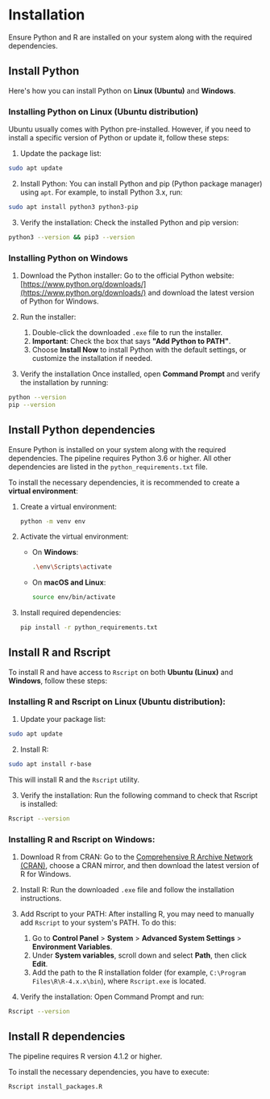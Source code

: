 # Installation

Ensure Python and R are installed on your system along with the required dependencies.


## Install Python

Here's how you can install Python on **Linux (Ubuntu)** and **Windows**.

### Installing Python on Linux (Ubuntu distribution)

Ubuntu usually comes with Python pre-installed. However, if you need to install a specific version of Python or update it, follow these steps:

1. Update the package list:
```bash
sudo apt update
```

2. Install Python:
You can install Python and pip (Python package manager) using `apt`. For example, to install Python 3.x, run:
```bash
sudo apt install python3 python3-pip
```

3. Verify the installation:
Check the installed Python and pip version:
```bash
python3 --version && pip3 --version
```

### Installing Python on Windows

1. Download the Python installer:
Go to the official Python website: [https://www.python.org/downloads/](https://www.python.org/downloads/) and download the latest version of Python for Windows.

2. Run the installer:
    1. Double-click the downloaded `.exe` file to run the installer.
    2. **Important**: Check the box that says **"Add Python to PATH"**.
    3. Choose **Install Now** to install Python with the default settings, or customize the installation if needed.

3. Verify the installation
Once installed, open **Command Prompt** and verify the installation by running:
```bash
python --version
pip --version
```


## Install Python dependencies

Ensure Python is installed on your system along with the required dependencies. The pipeline requires Python 3.6 or higher. All other dependencies are listed in the `python_requirements.txt` file.

To install the necessary dependencies, it is recommended to create a **virtual environment**:

1. Create a virtual environment:
    ```bash
    python -m venv env
    ```

2. Activate the virtual environment:
   - On **Windows**:
     ```bash
     .\env\Scripts\activate
     ```
   - On **macOS and Linux**:
     ```bash
     source env/bin/activate
     ```

3. Install required dependencies:
    ```bash
    pip install -r python_requirements.txt
    ```

## Install R and Rscript

To install R and have access to `Rscript` on both **Ubuntu (Linux)** and **Windows**, follow these steps:

### Installing R and Rscript on Linux (Ubuntu distribution):

1. Update your package list:
```bash
sudo apt update
```

2. Install R:
```bash
sudo apt install r-base
```
This will install R and the `Rscript` utility.

3. Verify the installation:
Run the following command to check that Rscript is installed:
```bash
Rscript --version
```

### Installing R and Rscript on Windows:

1. Download R from CRAN:
Go to the [Comprehensive R Archive Network (CRAN)](https://cran.r-project.org/mirrors.html), choose a CRAN mirror, and then download the latest version of R for Windows.

2. Install R:
Run the downloaded `.exe` file and follow the installation instructions.

3. Add Rscript to your PATH:
After installing R, you may need to manually add `Rscript` to your system's PATH. To do this:
    1. Go to **Control Panel** > **System** > **Advanced System Settings** > **Environment Variables**.
    2. Under **System variables**, scroll down and select **Path**, then click **Edit**.
    3. Add the path to the R installation folder (for example, `C:\Program Files\R\R-4.x.x\bin`), where `Rscript.exe` is located.

4. Verify the installation:
Open Command Prompt and run:
```bash
Rscript --version
```

<!-- 
Remove packages:
Rscript -e "remove.packages(c('limma', 'logging', 'yaml', 'optparse'))" 
-->


## Install R dependencies

The pipeline requires R version 4.1.2 or higher.

To install the necessary dependencies, you have to execute:

```bash
Rscript install_packages.R
```
